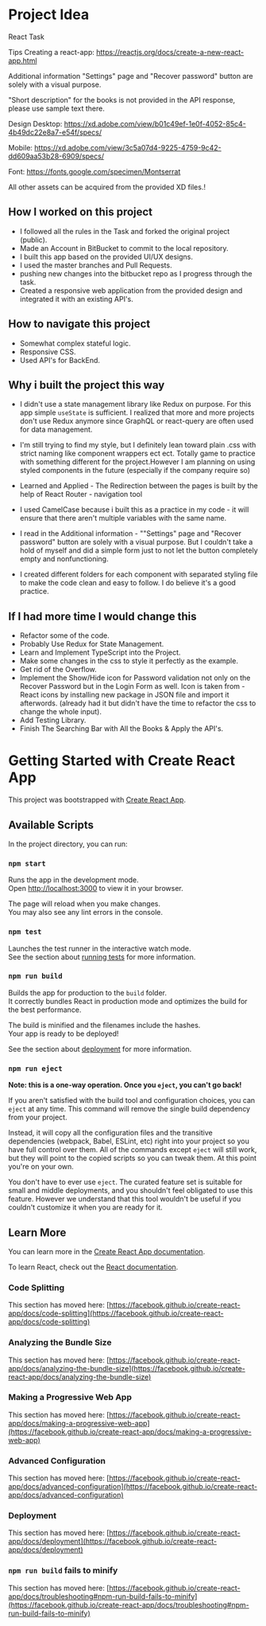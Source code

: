 # Project Idea

React Task

Tips
Creating a react-app: https://reactjs.org/docs/create-a-new-react-app.html

Additional information
"Settings" page and "Recover password" button are solely with a visual purpose.

"Short description" for the books is not provided in the API response, please use sample text there.

Design
Desktop: https://xd.adobe.com/view/b01c49ef-1e0f-4052-85c4-4b49dc22e8a7-e54f/specs/

Mobile: https://xd.adobe.com/view/3c5a07d4-9225-4759-9c42-dd609aa53b28-6909/specs/

Font: https://fonts.google.com/specimen/Montserrat

All other assets can be acquired from the provided XD files.!

## How I worked on this project

- I followed all the rules in the Task and forked the original project (public).
- Made an Account in BitBucket to commit to the local repository.
- I built this app based on the provided UI/UX designs.
- I used the master branches and Pull Requests.
- pushing new changes into the bitbucket repo as I progress through the task.
- Created a responsive web application from the provided design and integrated it with an existing API's.

## How to navigate this project

- Somewhat complex stateful logic.
- Responsive CSS.
- Used API's for BackEnd.
​
## Why i built the project this way
- I didn't use a state management library like Redux on purpose. For this app simple `useState` is sufficient. I realized that more and more projects don't use Redux anymore since GraphQL or react-query are often used for data management.

- I'm still trying to find my style, but I definitely lean toward plain .css with strict naming like component wrappers ect ect.
Totally game to practice with something different for the project.However I am planning on using styled components in the future (especially if the company require so)

- Learned and Applied - The Redirection between the pages is built by the help of React Router - navigation tool

- I used CamelCase because i built this as a practice in my code -  it will ensure that there aren't multiple variables with the same name.

- I read in the Additional information - ""Settings" page and "Recover password" button are solely with a visual purpose. But I couldn't take a hold of myself and did a simple form just to not let the button completely empty and nonfunctioning.


- I created different folders for each component with separated styling file to make the code clean and easy to follow. I do believe it's a good practice. 

## If I had more time I would change this

- Refactor some of the code.
- Probably Use Redux for State Management.
- Learn and Implement TypeScript into the Project.
- Make some changes in the css to style it perfectly as the example.
- Get rid of the Overflow.
- Implement the Show/Hide icon for Password validation not only on the Recover Password but in the Login Form as well. Icon is taken from - React icons by installing new package in JSON file and import it afterwords. (already had it but didn't have the time to refactor the css to change the whole input).
- Add Testing Library.
- Finish The Searching Bar with All the Books & Apply the API's.


# Getting Started with Create React App

This project was bootstrapped with [Create React App](https://github.com/facebook/create-react-app).

## Available Scripts

In the project directory, you can run:

### `npm start`

Runs the app in the development mode.\
Open [http://localhost:3000](http://localhost:3000) to view it in your browser.

The page will reload when you make changes.\
You may also see any lint errors in the console.

### `npm test`

Launches the test runner in the interactive watch mode.\
See the section about [running tests](https://facebook.github.io/create-react-app/docs/running-tests) for more information.

### `npm run build`

Builds the app for production to the `build` folder.\
It correctly bundles React in production mode and optimizes the build for the best performance.

The build is minified and the filenames include the hashes.\
Your app is ready to be deployed!

See the section about [deployment](https://facebook.github.io/create-react-app/docs/deployment) for more information.

### `npm run eject`

**Note: this is a one-way operation. Once you `eject`, you can't go back!**

If you aren't satisfied with the build tool and configuration choices, you can `eject` at any time. This command will remove the single build dependency from your project.

Instead, it will copy all the configuration files and the transitive dependencies (webpack, Babel, ESLint, etc) right into your project so you have full control over them. All of the commands except `eject` will still work, but they will point to the copied scripts so you can tweak them. At this point you're on your own.

You don't have to ever use `eject`. The curated feature set is suitable for small and middle deployments, and you shouldn't feel obligated to use this feature. However we understand that this tool wouldn't be useful if you couldn't customize it when you are ready for it.

## Learn More

You can learn more in the [Create React App documentation](https://facebook.github.io/create-react-app/docs/getting-started).

To learn React, check out the [React documentation](https://reactjs.org/).

### Code Splitting

This section has moved here: [https://facebook.github.io/create-react-app/docs/code-splitting](https://facebook.github.io/create-react-app/docs/code-splitting)

### Analyzing the Bundle Size

This section has moved here: [https://facebook.github.io/create-react-app/docs/analyzing-the-bundle-size](https://facebook.github.io/create-react-app/docs/analyzing-the-bundle-size)

### Making a Progressive Web App

This section has moved here: [https://facebook.github.io/create-react-app/docs/making-a-progressive-web-app](https://facebook.github.io/create-react-app/docs/making-a-progressive-web-app)

### Advanced Configuration

This section has moved here: [https://facebook.github.io/create-react-app/docs/advanced-configuration](https://facebook.github.io/create-react-app/docs/advanced-configuration)

### Deployment

This section has moved here: [https://facebook.github.io/create-react-app/docs/deployment](https://facebook.github.io/create-react-app/docs/deployment)

### `npm run build` fails to minify

This section has moved here: [https://facebook.github.io/create-react-app/docs/troubleshooting#npm-run-build-fails-to-minify](https://facebook.github.io/create-react-app/docs/troubleshooting#npm-run-build-fails-to-minify)
